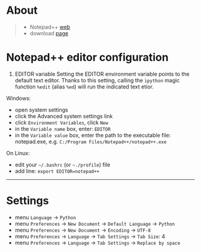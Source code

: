 # About

>- Notepad++ [web](https://notepad-plus-plus.org/)
>- download [page](https://notepad-plus-plus.org/downloads/)


# Notepad++ editor configuration

1. EDITOR variable
Setting the EDITOR environment variable points to the default text editor. Thanks to this setting,
calling the `ipython` magic function `%edit` (alias `%ed`) will run the indicated text etior.

Windows:
 - open system settings
 - click the Advanced system settings link
 - click `Environment Variables`, click `New`
 - in the `Variable name` box, enter: `EDITOR`
 - in the `Variable value` box, enter the path to the executable file: notepad.exe, e.g. `C:/Program Files/Notepad++/notepad++.exe` 


On Linux:
 - edit your `~/.bashrc` (or `~./profile`) file
 - add line: `export EDITOR=notepad++`
---


# Settings
 - menu `Language` -> `Python`
 - menu `Preferences` -> `New Document` -> `Default Language` -> `Python`
 - menu `Preferences` -> `New Document` -> `Encoding` -> `UTF-8`
 - menu `Preferences` -> `Language` -> `Tab Settings` -> `Tab Size`: 4
 - menu `Preferences` -> `Language` -> `Tab Settings` -> `Replace by space`

